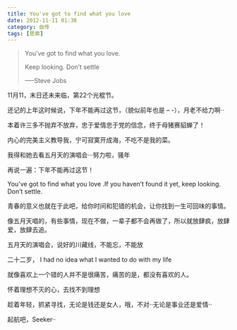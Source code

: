 ```yaml
---
title: You've got to find what you love
date: 2012-11-11 01:38
category: 自传
tags: [思索]
---
```


>  You’ve got to find what you love.
>
>  Keep looking. Don’t settle
>
>  —–Steve Jobs

11月11，末日还未来临，第22个光棍节。

还记的上年这时候说，下年不能再过这节，（貌似前年也是 – -），月老不给力啊··

本着许三多不抛弃不放弃，忠于爱情忠于党的信念，终于母猪赛貂蝉了！

内心的完美主义教导我，宁可寂寞开成海，不吃不是我的菜。

我得和她去看五月天的演唱会···努力啦，骚年

再说一遍：下年不能再过这节！

You’ve got to find what you love .If you haven’t found it yet, keep looking. Don’t settle.

青春的意义也就在于此吧，给你时间和犯错的机会，让你找到一生可回味的事情。

像五月天唱的，有些事情，现在不做，一辈子都不会再做了，所以就放肆疯，放肆爱，放肆去追。

五月天的演唱会，说好的川藏线，不能忘，不能放

二十二岁， I had no idea what I wanted to do with my life

就像喜欢上一个错的人并不是很痛苦，痛苦的是，都没有喜欢的人。

怀着理想不灭的心，去找不到理想

趁着年轻，抓紧寻找，无论是钱还是女人，哦，不对··无论是事业还是爱情··

起航吧，Seeker··